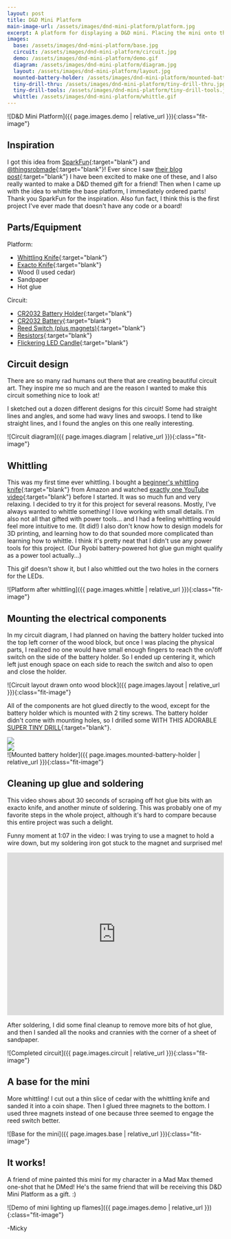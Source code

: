```yaml
---
layout: post
title: D&D Mini Platform
main-image-url: /assets/images/dnd-mini-platform/platform.jpg
excerpt: A platform for displaying a D&D mini. Placing the mini onto the platform makes the two tiny flames light up and flicker!
images:
  base: /assets/images/dnd-mini-platform/base.jpg
  circuit: /assets/images/dnd-mini-platform/circuit.jpg
  demo: /assets/images/dnd-mini-platform/demo.gif
  diagram: /assets/images/dnd-mini-platform/diagram.jpg
  layout: /assets/images/dnd-mini-platform/layout.jpg
  mounted-battery-holder: /assets/images/dnd-mini-platform/mounted-battery-holder.jpg
  tiny-drill-thru: /assets/images/dnd-mini-platform/tiny-drill-thru.jpg
  tiny-drill-tools: /assets/images/dnd-mini-platform/tiny-drill-tools.jpg
  whittle: /assets/images/dnd-mini-platform/whittle.gif
---
```


![D&D Mini Platform]({{ page.images.demo | relative_url }}){:class="fit-image"}

## Inspiration

I got this idea from [SparkFun](https://www.sparkfun.com/news/3975){:target="blank"} and [@thingsrobmade](https://mobile.twitter.com/thingsrobmade){:target="blank"}! Ever since I saw [their blog post](https://www.sparkfun.com/news/3975){:target="blank"} I have been excited to make one of these, and I also really wanted to make a D&D themed gift for a friend! Then when I came up with the idea to whittle the base platform, I immediately ordered parts! Thank you SparkFun for the inspiration. Also fun fact, I think this is the first project I've ever made that doesn't have any code or a board!

## Parts/Equipment

Platform:
- [Whittling Knife](https://www.amazon.com/gp/product/B07VFWG1KM/?&_encoding=UTF8&tag=ladyoflightio-20&linkCode=ur2&linkId=2db6be4b368b4b8bc09e10fde1523ee4&camp=1789&creative=9325){:target="blank"}
- [Exacto Knife](https://www.amazon.com/gp/product/B07B45Y4DZ/?&_encoding=UTF8&tag=ladyoflightio-20&linkCode=ur2&linkId=697686d6ddc6b070f7c2d9741b7a3932&camp=1789&creative=9325){:target="blank"}
- Wood (I used cedar)
- Sandpaper
- Hot glue

Circuit:
- [CR2032 Battery Holder](https://www.amazon.com/gp/product/B09JLP1WNR/?&_encoding=UTF8&tag=ladyoflightio-20&linkCode=ur2&linkId=d8c691b37cdc8324f0c999bbe990c6bc&camp=1789&creative=9325){:target="blank"}
- [CR2032 Battery](https://www.amazon.com/gp/product/B07LGJH4X7?&_encoding=UTF8&tag=ladyoflightio-20&linkCode=ur2&linkId=d19791af659c8418a5c76ef762dccd4c&camp=1789&creative=9325){:target="blank"}
- [Reed Switch (plus magnets)](https://www.amazon.com/gp/product/B08K36VLZ2/?&_encoding=UTF8&tag=ladyoflightio-20&linkCode=ur2&linkId=4426c4d1caafca6d1398722404fa2d7a&camp=1789&creative=9325){:target="blank"}
- [Resistors](https://www.adafruit.com/product/2780){:target="blank"}
- [Flickering LED Candle](https://www.amazon.com/gp/product/B09LCFB8N2?&_encoding=UTF8&tag=ladyoflightio-20&linkCode=ur2&linkId=d44cec9e8da802e0f9b93816bdc5598b&camp=1789&creative=9325){:target="blank"}

## Circuit design

There are so many rad humans out there that are creating beautiful circuit art. They inspire me so much and are the reason I wanted to make this circuit something nice to look at!

I sketched out a dozen different designs for this circuit! Some had straight lines and angles, and some had wavy lines and swoops. I tend to like straight lines, and I found the angles on this one really interesting.

![Circuit diagram]({{ page.images.diagram | relative_url }}){:class="fit-image"}

## Whittling

This was my first time ever whittling. I bought a [beginner's whittling knife](https://www.amazon.com/gp/product/B07VFWG1KM/?&_encoding=UTF8&tag=ladyoflightio-20&linkCode=ur2&linkId=2db6be4b368b4b8bc09e10fde1523ee4&camp=1789&creative=9325){:target="blank"} from Amazon and watched [exactly one YouTube video](https://www.youtube.com/watch?v=yowrB8GskNc&ab_channel=AmuckDesign){:target="blank"} before I started. It was so much fun and very relaxing. I decided to try it for this project for several reasons. Mostly, I've always wanted to whittle something! I love working with small details. I'm also not all that gifted with power tools... and I had a feeling whittling would feel more intuitive to me. (It did!) I also don't know how to design models for 3D printing, and learning how to do that sounded more complicated than learning how to whittle. I think it's pretty neat that I didn't use any power tools for this project. (Our Ryobi battery-powered hot glue gun might qualify as a power tool actually...)

This gif doesn't show it, but I also whittled out the two holes in the corners for the LEDs.

![Platform after whittling]({{ page.images.whittle | relative_url }}){:class="fit-image"}

## Mounting the electrical components

In my circuit diagram, I had planned on having the battery holder tucked into the top left corner of the wood block, but once I was placing the physical parts, I realized no one would have small enough fingers to reach the on/off switch on the side of the battery holder. So I ended up centering it, which left just enough space on each side to reach the switch and also to open and close the holder.

![Circuit layout drawn onto wood block]({{ page.images.layout | relative_url }}){:class="fit-image"}

All of the components are hot glued directly to the wood, except for the battery holder which is mounted with 2 tiny screws. The battery holder didn't come with mounting holes, so I drilled some WITH THIS ADORABLE [SUPER TINY DRILL](https://www.amazon.com/gp/product/B07GLYJ765?&_encoding=UTF8&tag=ladyoflightio-20&linkCode=ur2&linkId=535dfb6d405d7adf873eeddded2bc26c&camp=1789&creative=9325){:target="blank"}.

<div class="column-container">
  <div class="column">
    <img src="{{ page.images.tiny-drill-tools | relative_url }}" class="fit-image" />
  </div>
  <div class="column">
    <img src="{{ page.images.tiny-drill-thru | relative_url }}" class="fit-image" />
  </div>
</div>
![Mounted battery holder]({{ page.images.mounted-battery-holder | relative_url }}){:class="fit-image"}

## Cleaning up glue and soldering

This video shows about 30 seconds of scraping off hot glue bits with an exacto knife, and another minute of soldering. This was probably one of my favorite steps in the whole project, although it's hard to compare because this entire project was such a delight.

Funny moment at 1:07 in the video: I was trying to use a magnet to hold a wire down, but my soldering iron got stuck to the magnet and surprised me!

<div style="padding:75% 0 0 0;position:relative;"><iframe src="https://player.vimeo.com/video/711755611?h=b5094bb392&amp;badge=0&amp;autopause=0&amp;player_id=0&amp;app_id=58479" frameborder="0" allow="autoplay; fullscreen; picture-in-picture" allowfullscreen style="position:absolute;top:0;left:0;width:100%;height:100%;" title="Clean and Solder Platform.mp4"></iframe></div><script src="https://player.vimeo.com/api/player.js"></script>

After soldering, I did some final cleanup to remove more bits of hot glue, and then I sanded all the nooks and crannies with the corner of a sheet of sandpaper.

![Completed circuit]({{ page.images.circuit | relative_url }}){:class="fit-image"}

## A base for the mini

More whittling! I cut out a thin slice of cedar with the whittling knife and sanded it into a coin shape. Then I glued three magnets to the bottom. I used three magnets instead of one because three seemed to engage the reed switch better.

![Base for the mini]({{ page.images.base | relative_url }}){:class="fit-image"}

## It works!

A friend of mine painted this mini for my character in a Mad Max themed one-shot that he DMed! He's the same friend that will be receiving this D&D Mini Platform as a gift. :)

![Demo of mini lighting up flames]({{ page.images.demo | relative_url }}){:class="fit-image"}


-Micky
